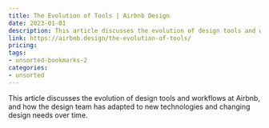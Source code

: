 ```yaml
---
title: The Evolution of Tools | Airbnb Design
date: 2023-01-01
description: This article discusses the evolution of design tools and workflows at Airbnb, and how the design team has adapted to new technologies and changing design needs over time.
link: https://airbnb.design/the-evolution-of-tools/
pricing: 
tags: 
- unsorted-bookmarks-2 
categories: 
- unsorted 
---
```


This article discusses the evolution of design tools and workflows at Airbnb, and how the design team has adapted to new technologies and changing design needs over time.